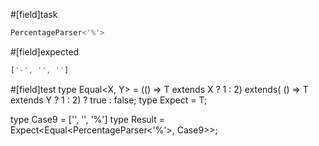 #[field]task
```ts
PercentageParser<'%'>
```

#[field]expected
```ts
['-', '', '']
```

#[field]test
type Equal<X, Y> = (<T>() => T extends X ? 1 : 2) extends(
    <T>() => T extends Y ? 1 : 2) ? true : false;
type Expect<T extends true> = T;

type Case9 = ['', '', '%']
type Result = Expect<Equal<PercentageParser<'%'>, Case9>>;